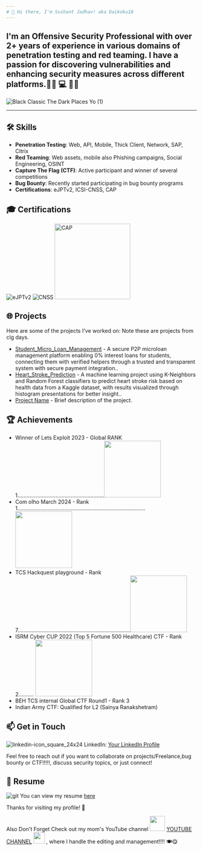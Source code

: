 ```yaml
---
# 👋 Hi there, I'm Sushant Jadhav! aka Daikoku10
---
```

I'm an Offensive Security Professional with over 2+ years of experience in various domains of penetration testing and red teaming. I have a passion for discovering vulnerabilities and enhancing security measures across different platforms.🕵️‍♂️ 💻 👨‍💻 
---
![Black Classic The Dark Places Yo (1)](https://github.com/user-attachments/assets/23849e23-d9e7-4d2b-8a5b-d331957c7317)

---
## 🛠️ Skills

- **Penetration Testing**: Web, API, Mobile, Thick Client, Network, SAP, Citrix
- **Red Teaming**: Web assets, mobile also Phishing campaigns, Social Engineering, OSINT
- **Capture The Flag (CTF)**: Active participant and winner of several competitions
- **Bug Bounty**: Recently started participating in bug bounty programs
- **Certifications**: eJPTv2, ICSI-CNSS, CAP

## 🎓 Certifications

 
![eJPTv2](https://api.accredible.com/v1/frontend/credential_website_embed_image/badge/81522350)  ![CNSS](https://api.accredible.com/v1/frontend/credential_website_embed_image/badge/28157155)    <img src="https://secops.group/wp-content/uploads/2023/01/cert-stamp-2.png" alt="CAP" width="200"/>  

## 🌐 Projects

Here are some of the projects I've worked on: Note these are projects from clg days.

- [Student_Micro_Loan_Management](https://github.com/Daikoku10/Student-Micro-Loan-mgt) - A secure P2P microloan management platform enabling 0% interest loans for students, connecting them with verified helpers through a trusted and transparent system with secure payment integration..
- [Heart_Stroke_Prediction](https://github.com/Daikoku10/Heart_stroke_prediction_internship) - A machine learning project using K-Neighbors and Random Forest classifiers to predict heart stroke risk based on health data from a Kaggle dataset, with results visualized through histogram presentations for better insight..
- [Project Name](link-to-your-project) - Brief description of the project.

## 🏆 Achievements

- Winner of Lets Exploit 2023 - Global RANK 1.........................................................<img src="https://github.com/user-attachments/assets/fd1f98c7-59e5-4534-b78f-d6e57e791011" width="150"/>
- Com olho March 2024 - Rank 1....................................................................................<img src="https://github.com/user-attachments/assets/99a8447d-193c-4cf9-a1ea-aaac45effc75" width="150"/>
- TCS Hackquest playground - Rank 7..........................................................................<img src="https://github.com/user-attachments/assets/2176869a-0407-462a-8dbc-84c983f66e61" width="150"/>
- ISRM Cyber CUP 2022 (Top 5 Fortune 500 Healthcare) CTF - Rank 2..........                 <img src="https://github.com/user-attachments/assets/041b40d6-b10e-430d-abe8-cdb6d7df8b5a" width="150"/>
- BEH TCS internal Global CTF Round1 - Rank 3 
- Indian Army CTF: Qualified for L2 (Sainya Ranakshetram)

## 📫 Get in Touch

![linkedin-icon_square_24x24](https://github.com/user-attachments/assets/725c6b18-13c5-4728-90c1-8a67ab4bc8fc)  LinkedIn: [Your LinkedIn Profile](https://www.linkedin.com/in/sushant-jadhav-2391161b4/)


Feel free to reach out if you want to collaborate on projects/Freelance,bug bounty or CTF!!!!!, discuss security topics, or just connect!

## 📄 Resume

![git](https://github.com/user-attachments/assets/711f5d5a-2039-406d-9ab7-f5f694dcf013) You can view my resume [here](https://github.com/Daikoku10/Daikoku10/blob/main/SUSHANT_JADHAV.pdf) 


Thanks for visiting my profile! 🚀

Also Don't Forget Check out my mom's YouTube channel  <img src="https://github.com/user-attachments/assets/f0d9405b-dea9-4216-9f65-ed0e2df87f30" target="_blank" width="40"/>  [YOUTUBE CHANNEL](https://www.youtube.com/@vjfoodhut1854) <img src="https://github.com/user-attachments/assets/09631d9f-f0b2-4789-a1a0-3ffa07319db8" width="30"/> , where I handle the editing and management!!!! 🍽️😋


